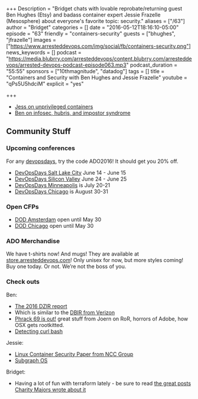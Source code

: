 +++
Description = "Bridget chats with lovable reprobate/returning guest Ben Hughes (Etsy) and badass container expert Jessie Frazelle (Mesosphere) about everyone's favorite topic: security."
aliases = ["/63"]
author = "Bridget"
categories = []
date = "2016-05-12T18:16:10-05:00"
episode = "63"
friendly = "containers-security"
guests = ["bhughes", "jfrazelle"]
images = ["https://www.arresteddevops.com/img/social/fb/containers-security.png"]
news_keywords = []
podcast = "https://media.blubrry.com/arresteddevops/content.blubrry.com/arresteddevops/arrested-devops-podcast-episode063.mp3"
podcast_duration = "55:55"
sponsors = ["10thmagnitude", "datadog"]
tags = []
title = "Containers and Security with Ben Hughes and Jessie Frazelle"
youtube = "qPs5U5hdciM"
explicit = "yes"

+++

* [Jess on unprivileged containers](https://blog.jessfraz.com/post/getting-towards-real-sandbox-containers/)
* [Ben on infosec, hubris, and impostor syndrome](https://mumble.org.uk/blog/2016/04/30/malory-isnt-the-only-imposter-in-infosec/)

## Community Stuff

### Upcoming conferences

For any <a href="http://devopsdays.org">devopsdays</a>, try the code ADO2016! It should get you 20% off.

* [DevOpsDays Salt Lake City](http://www.devopsdays.org/events/2016-saltlakecity/) June 14 - June 15
* [DevOpsDays Silicon Valley](http://www.devopsdays.org/events/2016-siliconvalley) June 24 - June 25
* [DevOpsDays Minneapolis](http://www.devopsdays.org/events/2016-minneapolis) is July 20-21
* [DevOpsDays Chicago](http://www.devopsdays.org/events/2016-chicago) is August 30-31

### Open CFPs

* [DOD Amsterdam](http://www.devopsdays.org/events/2016-amsterdam/propose/) open until May 30
* [DOD Chicago](http://www.devopsdays.org/events/2016-chicago/propose/) open until May 30

### ADO Merchandise

We have t-shirts now! And mugs! They are available at <a href="http://store.arresteddevops.com">store.arresteddevops.com</a>! Only unisex for now, but more styles coming! Buy one today. Or not. We’re not the boss of you.

### Check outs

Ben:

* [The 2016 DZIR report](https://www.google.com/search?q=DZIR+2016+threatbutt+security+report)
* Which is similar to the [DBIR from Verizon](http://www.verizonenterprise.com/verizon-insights-lab/dbir/)
* [Phrack 69 is out!](http://phrack.org/issues/69/16.html#article) great stuff from Joern on RoR, horrors of Adobe, how OSX gets rootkitted.
* [Detecting curl bash](https://www.idontplaydarts.com/2016/04/detecting-curl-pipe-bash-server-side/)

Jessie:

* [Linux Container Security Paper from NCC Group](https://www.nccgroup.trust/globalassets/our-research/us/whitepapers/2016/april/ncc_group_understanding_hardening_linux_containers-10pdf/)
* [Subgraph OS](https://subgraph.com/sgos/)


Bridget:

* Having a lot of fun with terraform lately - be sure to read [the great posts Charity Majors wrote about it](https://charity.wtf/tag/terraform/)
